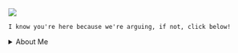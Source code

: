 <img src="https://github-readme-stats.vercel.app/api/top-langs/?username=execution&theme=github_dark"/>

```I know you're here because we're arguing, if not, click below!```

<details>
<summary>About Me</summary>
<summary>Age: 16</summary>
<summary>Located: United Kingdom</summary>
<summary>Alias: c0mpt0</summary>
<summary>Languages: Python, Golang, vLang</summary>
<summary>Learning: vLang</summary>
<summary>Discord: (937782419459829830)[https://discord.id]</summary>
</details>
